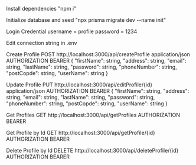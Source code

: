 Install dependencies
"npm i"

Initialize database and seed
"npx prisma migrate dev --name init"

Login Credential
username = profile
password = 1234

Edit connection string in .env

Create Profile
POST	http://localhost:3000/api/createProfile
application/json
AUTHORIZATION BEARER
{
    "firstName": string,
    "address": string,
    "email": string,
    "lastName": string,
    "password": string,
    "phoneNumber": string,
    "postCopde": string,
    "userName": string
} 

Update Profile
PUT	http://localhost:3000/api/editProfile/{id}
application/json
AUTHORIZATION BEARER
{
    "firstName": string,
    "address": string,
    "email": string,
    "lastName": string,
    "password": string,
    "phoneNumber": string,
    "postCopde": string,
    "userName": string
}  

Get Profiles
GET	http://localhost:3000/api/getProfiles
AUTHORIZATION BEARER

Get Profile by Id
GET	http://localhost:3000/api/getProfile/{id}
AUTHORIZATION BEARER

Delete Profile by Id
DELETE	http://localhost:3000/api/deleteProfile/{id}
AUTHORIZATION BEARER

